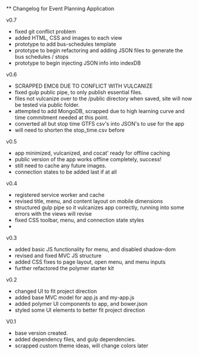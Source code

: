 ** Changelog for Event Planning Application

v0.7
- fixed git conflict problem
- added HTML, CSS and images to each view
- prototype to add bus-schedules template
- prototype to begin refactoring and adding JSON files to generate the bus schedules / stops
- prototype to begin injecting JSON info into indexDB

v0.6
- SCRAPPED EMC6 DUE TO CONFLICT WITH VULCANIZE
- fixed gulp public pipe, to only publish essential files.
- files not vulcanize over to the /public directory when saved, site will now be tested via public folder.
- attempted to add MongoDB, scrapped due to high learning curve and time commitment needed at this point.
- converted all but stop time GTFS csv's into JSON's to use for the app
- will need to shorten the stop_time.csv before 

v0.5
- app minimized, vulcanized, and cocat' ready for offline caching
- public version of the app works offline completely, success!
- still need to cache any future images. 
- connection states to be added last if at all

v0.4
- registered service worker and cache
- revised title, menu, and content layout on mobile dimensions
- structured gulp pipe so it vulcanizes app correctly, running into some errors with the views will revise
- fixed CSS toolbar, menu, and connection state styles
- 

v0.3
- added basic JS functionality for menu, and disabled shadow-dom
- revised and fixed MVC JS structure
- added CSS fixes to page layout, open menu, and menu inputs
- further refactored the polymer starter kit

v0.2
- changed UI to fit project direction
- added base MVC model for app.js and my-app.js
- added polymer UI components to app, and bower.json
- styled some UI elements to better fit project direction

V0.1
- base version created.
- added dependency files, and gulp dependencies.
- scrapped custom theme ideas, will change colors later